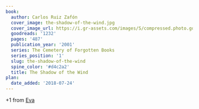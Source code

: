 ```yaml
---
book:
  author: Carlos Ruiz Zafón
  cover_image: the-shadow-of-the-wind.jpg
  cover_image_url: https://i.gr-assets.com/images/S/compressed.photo.goodreads.com/books/1587514298l/1232._SX98_.jpg
  goodreads: '1232'
  pages: '487'
  publication_year: '2001'
  series: The Cemetery of Forgotten Books
  series_position: '1'
  slug: the-shadow-of-the-wind
  spine_color: '#d4c2a2'
  title: The Shadow of the Wind
plan:
  date_added: '2018-07-24'
---
```


+1 from [Eva](https://literatur.social/@Columbia/104231503798477025)
